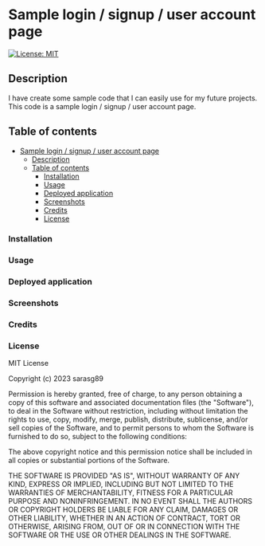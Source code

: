 # Sample login / signup / user account page

[![License: MIT](https://img.shields.io/badge/License-MIT-yellow.svg)](https://opensource.org/licenses/MIT)

## Description

I have create some sample code that I can easily use for my future projects. This code is a sample login / signup / user account page.

## Table of contents

- [Sample login / signup / user account page](#sample-login--signup--user-account-page)
  - [Description](#description)
  - [Table of contents](#table-of-contents)
    - [Installation](#installation)
    - [Usage](#usage)
    - [Deployed application](#deployed-application)
    - [Screenshots](#screenshots)
    - [Credits](#credits)
    - [License](#license)

### Installation

### Usage

### Deployed application

### Screenshots

### Credits

### License

MIT License

Copyright (c) 2023 sarasg89

Permission is hereby granted, free of charge, to any person obtaining a copy of this software and associated documentation files (the "Software"), to deal in the Software without restriction, including without limitation the rights to use, copy, modify, merge, publish, distribute, sublicense, and/or sell copies of the Software, and to permit persons to whom the Software is furnished to do so, subject to the following conditions:

The above copyright notice and this permission notice shall be included in all copies or substantial portions of the Software.

THE SOFTWARE IS PROVIDED "AS IS", WITHOUT WARRANTY OF ANY KIND, EXPRESS OR IMPLIED, INCLUDING BUT NOT LIMITED TO THE WARRANTIES OF MERCHANTABILITY, FITNESS FOR A PARTICULAR PURPOSE AND NONINFRINGEMENT. IN NO EVENT SHALL THE AUTHORS OR COPYRIGHT HOLDERS BE LIABLE FOR ANY CLAIM, DAMAGES OR OTHER LIABILITY, WHETHER IN AN ACTION OF CONTRACT, TORT OR OTHERWISE, ARISING FROM, OUT OF OR IN CONNECTION WITH THE SOFTWARE OR THE USE OR OTHER DEALINGS IN THE SOFTWARE.
